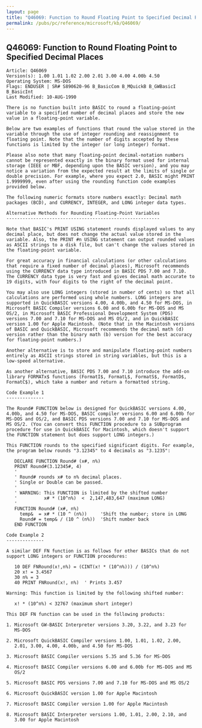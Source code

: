 ```yaml
---
layout: page
title: "Q46069: Function to Round Floating Point to Specified Decimal Places"
permalink: /pubs/pc/reference/microsoft/kb/Q46069/
---
```


## Q46069: Function to Round Floating Point to Specified Decimal Places

	Article: Q46069
	Version(s): 1.00 1.01 1.02 2.00 2.01 3.00 4.00 4.00b 4.50
	Operating System: MS-DOS
	Flags: ENDUSER | SR# S890620-96 B_BasicCom B_MQuickB B_GWBasicI B_BasicInt
	Last Modified: 10-AUG-1990
	
	There is no function built into BASIC to round a floating-point
	variable to a specified number of decimal places and store the new
	value in a floating-point variable.
	
	Below are two examples of functions that round the value stored in the
	variable through the use of integer rounding and reassignment to
	floating point. Note that the number of digits accepted by these
	functions is limited by the integer (or long integer) format.
	
	Please also note that many floating-point decimal-notation numbers
	cannot be represented exactly in the binary format used for internal
	storage (IEEE or MBF, depending upon the BASIC version), and you may
	notice a variation from the expected result at the limits of single or
	double precision. For example, where you expect 2.0, BASIC might PRINT
	1.9999999, even after using the rounding function code examples
	provided below.
	
	The following numeric formats store numbers exactly: Decimal math
	packages (BCD), and CURRENCY, INTEGER, and LONG integer data types.
	
	Alternative Methods for Rounding Floating-Point Variables
	---------------------------------------------------------
	
	Note that BASIC's PRINT USING statement rounds displayed values to any
	decimal place, but does not change the actual value stored in the
	variable. Also, the PRINT #n USING statement can output rounded values
	as ASCII strings to a disk file, but can't change the values stored in
	the floating-point variable.
	
	For great accuracy in financial calculations (or other calculations
	that require a fixed number of decimal places), Microsoft recommends
	using the CURRENCY data type introduced in BASIC PDS 7.00 and 7.10.
	The CURRENCY data type is very fast and gives decimal math accurate to
	19 digits, with four digits to the right of the decimal point.
	
	You may also use LONG integers (stored in number of cents) so that all
	calculations are performed using whole numbers. LONG integers are
	supported in QuickBASIC versions 4.00, 4.00b, and 4.50 for MS-DOS, in
	Microsoft BASIC Compiler versions 6.00 and 6.00b for MS-DOS and MS
	OS/2, in Microsoft BASIC Professional Development System (PDS)
	versions 7.00 and 7.10 for MS-DOS and MS OS/2, and in QuickBASIC
	version 1.00 for Apple Macintosh. (Note that in the Macintosh versions
	of BASIC and QuickBASIC, Microsoft recommends the decimal math (d)
	version rather than the binary math (b) version for the best accuracy
	for floating-point numbers.)
	
	Another alternative is to store and manipulate floating-point numbers
	entirely as ASCII strings stored in string variables, but this is a
	low-speed alternative.
	
	As another alternative, BASIC PDS 7.00 and 7.10 introduce the add-on
	library FORMATx$ functions (FormatI$, FormatL$, FormatS$, FormatD$,
	FormatC$), which take a number and return a formatted string.
	
	Code Example 1
	--------------
	
	The Round# FUNCTION below is designed for QuickBASIC versions 4.00,
	4.00b, and 4.50 for MS-DOS, BASIC compiler versions 6.00 and 6.00b for
	MS-DOS and OS/2, and BASIC PDS versions 7.00 and 7.10 for MS-DOS and
	MS OS/2. (You can convert this FUNCTION procedure to a SUBprogram
	procedure for use in QuickBASIC for Macintosh, which doesn't support
	the FUNCTION statement but does support LONG integers.)
	
	This FUNCTION rounds to the specified significant digits. For example,
	the program below rounds "3.12345" to 4 decimals as "3.1235":
	
	   DECLARE FUNCTION Round# (x#, n%)
	   PRINT Round#(3.12345#, 4)
	   '
	   ' Round# rounds x# to n% decimal places.
	   ' Single or Double can be passed.
	   '
	   ' WARNING: This FUNCTION is limited by the shifted number
	   '          x# * (10^n%)  <  2,147,483,647 (maximum LONG)
	   '
	   FUNCTION Round# (x#, n%)
	     temp&  = x# * (10 ^ (n%))     'Shift the number; store in LONG
	     Round# = temp& / (10 ^ (n%))  'Shift number back
	   END FUNCTION
	
	Code Example 2
	--------------
	
	A similar DEF FN function is as follows for other BASICs that do not
	support LONG integers or FUNCTION procedures:
	
	   10 DEF FNRound(x!,n%) = (CINT(x! * (10^n%))) / (10^n%)
	   20 x! = 3.4567
	   30 n% = 3
	   40 PRINT FNRound(x!, n%)  ' Prints 3.457
	
	Warning: This function is limited by the following shifted number:
	
	   x! * (10^n%) < 32767 (maximum short integer)
	
	This DEF FN function can be used in the following products:
	
	1. Microsoft GW-BASIC Interpreter versions 3.20, 3.22, and 3.23 for
	   MS-DOS
	
	2. Microsoft QuickBASIC Compiler versions 1.00, 1.01, 1.02, 2.00,
	   2.01, 3.00, 4.00, 4.00b, and 4.50 for MS-DOS
	
	3. Microsoft BASIC Compiler versions 5.35 and 5.36 for MS-DOS
	
	4. Microsoft BASIC Compiler versions 6.00 and 6.00b for MS-DOS and MS
	   OS/2
	
	5. Microsoft BASIC PDS versions 7.00 and 7.10 for MS-DOS and MS OS/2
	
	6. Microsoft QuickBASIC version 1.00 for Apple Macintosh
	
	7. Microsoft BASIC Compiler version 1.00 for Apple Macintosh
	
	8. Microsoft BASIC Interpreter versions 1.00, 1.01, 2.00, 2.10, and
	   3.00 for Apple Macintosh
